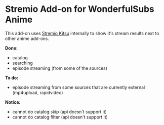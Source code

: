 # Stremio Add-on for WonderfulSubs Anime

This add-on uses [Stremio Kitsu](https://github.com/henryhomes/stremio-kitsu) internally to show it's stream results next to other anime add-ons.


**Done:**

- catalog
- searching
- episode streaming (from some of the sources)


**To do:**

- episode streaming from some sources that are currently external (mp4upload, rapidvideo)


**Notice:**

- cannot do catalog skip (api doesn't support it)
- cannot do catalog filter (api doesn't support it)
